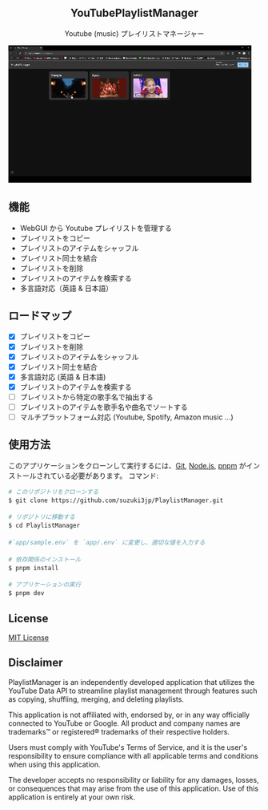 <h2 align="center">YouTubePlaylistManager</h2>
<div align="center">Youtube (music) プレイリストマネージャー</div>

![PlaylistManagerDemo](./assets/demo2.gif)

## 機能
- WebGUI から Youtube プレイリストを管理する
- プレイリストをコピー
- プレイリストのアイテムをシャッフル
- プレイリスト同士を結合
- プレイリストを削除
- プレイリストのアイテムを検索する
- 多言語対応（英語 & 日本語）

## ロードマップ
- [x] プレイリストをコピー
- [x] プレイリストを削除
- [x] プレイリストのアイテムをシャッフル
- [x] プレイリスト同士を結合
- [x] 多言語対応 (英語 & 日本語)
- [x] プレイリストのアイテムを検索する
- [ ] プレイリストから特定の歌手名で抽出する
- [ ] プレイリストのアイテムを歌手名や曲名でソートする
- [ ] マルチプラットフォーム対応 (Youtube, Spotify, Amazon music ...)

## 使用方法
このアプリケーションをクローンして実行するには、[Git](https://git-scm.com), [Node.js](https://nodejs.org/en/download/), [pnpm](https://pnpm.io/) がインストールされている必要があります。
コマンド: 
```bash
# このリポジトリをクローンする
$ git clone https://github.com/suzuki3jp/PlaylistManager.git

# リポジトリに移動する
$ cd PlaylistManager

#`app/sample.env` を `app/.env` に変更し、適切な値を入力する

# 依存関係のインストール
$ pnpm install

# アプリケーションの実行
$ pnpm dev
```
## License

[MIT License](./LICENSE)

## Disclaimer

PlaylistManager is an independently developed application that utilizes the YouTube Data API to streamline playlist management through features such as copying, shuffling, merging, and deleting playlists.

This application is not affiliated with, endorsed by, or in any way officially connected to YouTube or Google. All product and company names are trademarks™ or registered® trademarks of their respective holders.

Users must comply with YouTube's Terms of Service, and it is the user's responsibility to ensure compliance with all applicable terms and conditions when using this application.

The developer accepts no responsibility or liability for any damages, losses, or consequences that may arise from the use of this application. Use of this application is entirely at your own risk.